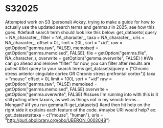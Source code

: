 # S32025
Attempted work on S3 (personal)
#okay, trying to make a guide for how to actually use the updated search terms and gemma.r in 2025, see how this goes.
#default search term should look like this below:
get_datasets(
  query = NA_character_,
  filter = NA_character_,
  taxa = NA_character_,
  uris = NA_character_,
  offset = 0L,
  limit = 20L,
  sort = "+id",
  raw = getOption("gemma.raw", FALSE),
  memoised = getOption("gemma.memoised", FALSE),
  file = getOption("gemma.file", NA_character_),
  overwrite = getOption("gemma.overwrite", FALSE)
)
#We can go ahead and remove "filter" for now, you can filter after results are pulled
#Set query to your search terms
get_datasets(query = ("Chronic stress anterior cingulate cortex OR Chronic stress prefrontal cortex"))
taxa = "mouse"
offset = 0L
limit = 100L
sort = "+id"
raw = getOption("gemma.raw", FALSE)
memoised = getOption("gemma.memoised", FALSE)
overwrite = getOption("gemma.overwrite", FALSE)
#issues I'm running into with this is it still pulling other taxons, as well as things not in my search terms... Mehgan?
#if you run 
gemma.R::get_datasets()
#and then hit help on the right side it explains each feature of the code.
#maybe URI would help? ex:
get_datasets(taxa = c("mouse", "human"), uris = "http://purl.obolibrary.org/obo/UBERON_0002048")
